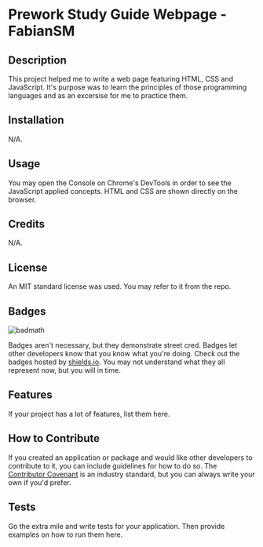 # Prework Study Guide Webpage - FabianSM

## Description

This project helped me to write a web page featuring HTML, CSS and JavaScript. It's purpose was to learn the principles of those programming languages and as an excersise for me to practice them. 

## Installation

N/A.

## Usage

You may open the Console on Chrome's DevTools in order to see the JavaScript applied concepts. HTML and CSS are shown directly on the browser.

## Credits

N/A.

## License

An MIT standard license was used. You may refer to it from the repo.

## Badges

![badmath](https://img.shields.io/github/languages/top/nielsenjared/badmath)

Badges aren't necessary, but they demonstrate street cred. Badges let other developers know that you know what you're doing. Check out the badges hosted by [shields.io](https://shields.io/). You may not understand what they all represent now, but you will in time.

## Features

If your project has a lot of features, list them here.

## How to Contribute

If you created an application or package and would like other developers to contribute to it, you can include guidelines for how to do so. The [Contributor Covenant](https://www.contributor-covenant.org/) is an industry standard, but you can always write your own if you'd prefer.

## Tests

Go the extra mile and write tests for your application. Then provide examples on how to run them here.